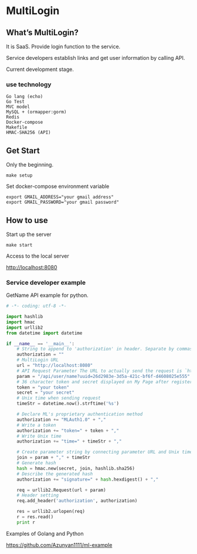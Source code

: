 # MultiLogin
## What’s MultiLogin?
It is SaaS.
Provide login function to the service.

Service developers establish links and get user information by calling API.

Current development stage.

### use technology 
```
Go lang (echo)
Go Test
MVC model
MySQL + (ormapper:gorm)
Redis
Docker-compose
Makefile
HMAC-SHA256 (API)
```
## Get Start
Only the beginning.
```
make setup
```
Set docker-compose environment variable
```
export GMAIL_ADDRESS="your gmail address"
export GMAIL_PASSWORD="your gmail password"
```
## How to use
Start up the server
```
make start
```
Access to the local server

<a href="http://localhost:8080">http://localhost:8080</a>

### Service developer example
GetName API example for python.

```main.py
# -*- coding: utf-8 -*-

import hashlib
import hmac
import urllib2
from datetime import datetime

if __name__ == '__main__':
    # String to append to 'authorization' in header. Separate by commas when it becomes different information
    authorization = ""
    # MultiLogin URL
    url = "http://localhost:8080"
    # API Request Parameter The URL to actually send the request is `http:#localhost:8040/api/user/name?uuid=26d2983e-3d5a-421c-bf6f-d4608025e555`
    param = "/api/user/name?uuid=26d2983e-3d5a-421c-bf6f-d4608025e555"
    # 36 character token and secret displayed on My Page after registering service
    token = "your token"
    secret = "your secret"
    # Unix time when sending request
    timeStr = datetime.now().strftime('%s')

    # Declare ML's proprietary authentication method
    authorization += "MLAuth1.0" + ","
    # Write a token
    authorization += "token=" + token + ","
    # Write Unix time
    authorization += "time=" + timeStr + ","

    # Create parameter string by connecting parameter URL and Unix time with a comma
    join = param + "," + timeStr
    # Generate hash
    hash = hmac.new(secret, join, hashlib.sha256)
    # Describe the generated hash
    authorization += "signature=" + hash.hexdigest() + ","

    req = urllib2.Request(url + param)
    # Header setting
    req.add_header('authorization', authorization)

    res = urllib2.urlopen(req)
    r = res.read()
    print r
```

Examples of Golang and Python

<a href="https://github.com/Azunyan1111/ml-example">https://github.com/Azunyan1111/ml-example</a>